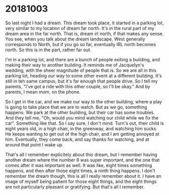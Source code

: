 # 20181003
So last night I had a dream. This dream took place, it started in a parking
lot, very similar to my location of dream far north. It's in the rural part of
my dream area in the far north. That is, dream irl north, if that makes any
sense. You see, when you talk about the dream landscape, West generally
corresponds to North, but if you go so far, eventually IRL north becomes north.
So this is in the part, rather far out.

I'm in a parking lot, and there are a bunch of people exiting a building, and
making their way to another building. It reminds me of Jacquelyn's wedding,
with the sheer magnitude of people that is. So we are all in this parking lot,
heading our way to some other event at a different building. It's still in teh
same campus, but it's far enough that people drive. So I tell my parents, "I've
got a ride with this other couple, so I'll be okay." And by parents, I mean
mom, on the phone.

So I get in the car, and we make our way to the other building, where a play is
going to take place that we are to watch. But as we go, something happens. We
park at the other building, but their car has some troubles. And they tell me,
"Oh, would you mind watching our child while we fix the car". Something like
that. So I say sure, I don't mind. Turn's out, their child is eight years old,
in a high chair, in the greenway, and watching him sucks. He keeps wanting to
get out of the high chair, and I am getting annoyed at him. Eventually, they
come back, and say thanks for watching, and at around that point I wake up.

That's all I remember explicitely about this dream, but I remember having
another dream where the number 8 was super important, and the one that comes
after it was important as well. It was like, eight times something happens, and
then after those eight times, a ninth thing happens. I don't remember the dream
though, this is all I really remember about it. I have an image of myself being
patient for those eight things, and the eight things are not particularly
pleasant or gratifying. But that's all I remember.
